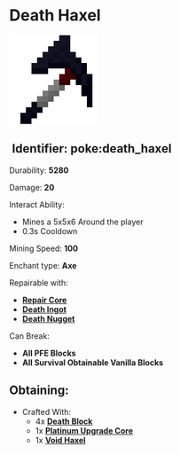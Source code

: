 # Death Haxel

![](https://github.com/ItsMePok/PFE/blob/wikiAssets/wikiMain/death_haxel.png?raw=true)

## <img src="https://minecraft.wiki/images/Name_Tag_JE2_BE2.png?cbdc1" alt="" data-size="line"> Identifier: **poke:death\_haxel**

Durability: **5280**

Damage: **20**

Interact Ability:

* Mines a 5x5x6 Around the player
* 0.3s Cooldown

Mining Speed: **100**

Enchant type: **Axe**

Repairable with:

* [**Repair Core**](https://pfewiki.gitbook.io/home/items/cores/repair-core)
* [**Death Ingot**](https://github.com/ItsMePok/PFE/wiki/Death-Ingot)
* [**Death Nugget**](https://github.com/ItsMePok/PFE/wiki/Death-Nugget)

Can Break:

* **All PFE Blocks**
* **All Survival Obtainable Vanilla Blocks**

## Obtaining:

* Crafted With:
  * 4x [**Death Block**](https://github.com/ItsMePok/PFE/wiki/Death-Block)
  * 1x [**Platinum Upgrade Core**](https://github.com/ItsMePok/PFE/wiki/Platinum-Upgrade-Core)
  * 1x [**Void Haxel**](https://github.com/ItsMePok/PFE/wiki/Void-Haxel)
